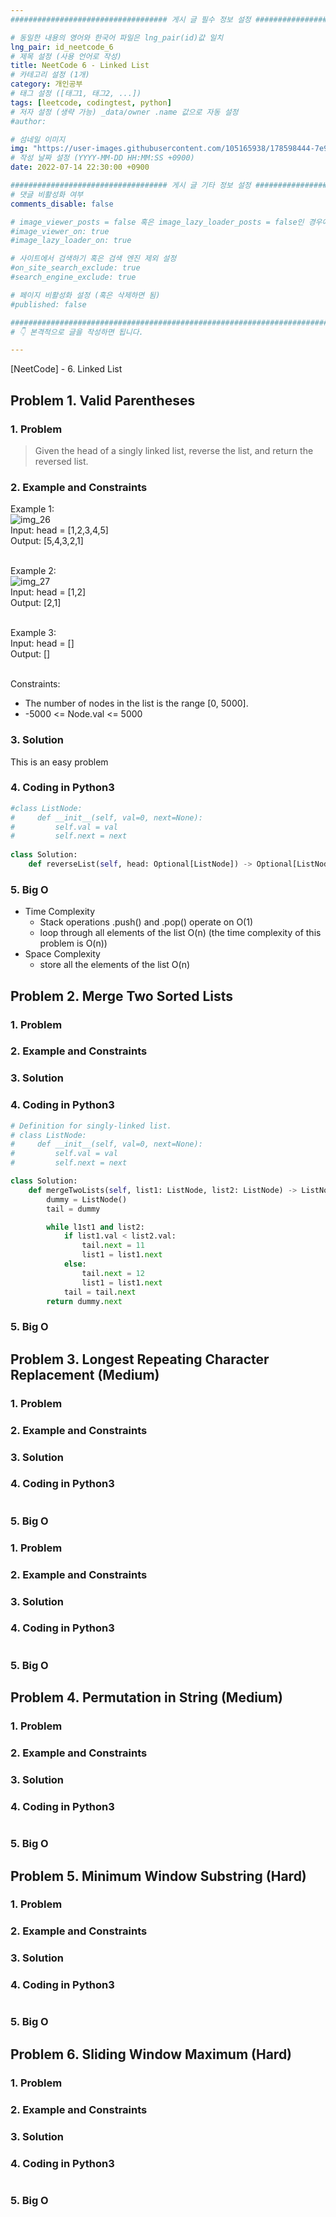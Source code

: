 ```yaml
---
################################### 게시 글 필수 정보 설정 ###################################

# 동일한 내용의 영어와 한국어 파일은 lng_pair(id)값 일치
lng_pair: id_neetcode_6
# 제목 설정 (사용 언어로 작성)
title: NeetCode 6 - Linked List
# 카테고리 설정 (1개)
category: 개인공부 
# 태그 설정 ([태그1, 태그2, ...])
tags: [leetcode, codingtest, python] 
# 저자 설정 (생략 가능) _data/owner .name 값으로 자동 설정
#author: 

# 섬네일 이미지
img: "https://user-images.githubusercontent.com/105165938/178598444-7e958a6b-a0db-4455-9707-be20b7f87ab6.png"
# 작성 날짜 설정 (YYYY-MM-DD HH:MM:SS +0900)
date: 2022-07-14 22:30:00 +0900

################################### 게시 글 기타 정보 설정 ###################################
# 댓글 비활성화 여부
comments_disable: false

# image_viewer_posts = false 혹은 image_lazy_loader_posts = false인 경우에만 사용
#image_viewer_on: true
#image_lazy_loader_on: true

# 사이트에서 검색하기 혹은 검색 엔진 제외 설정 
#on_site_search_exclude: true
#search_engine_exclude: true

# 페이지 비활성화 설정 (혹은 삭제하면 됨)
#published: false

##########################################################################################
# 👇 본격적으로 글을 작성하면 됩니다. 

---
```

<!-- outline-start -->
\[NeetCode\] - 6. Linked List
<!-- outline-end -->


## Problem 1. Valid Parentheses

### 1. Problem

> Given the head of a singly linked list, reverse the list, and return the reversed list.

### 2. Example and Constraints

Example 1:<br>
![img_26](https://user-images.githubusercontent.com/105165938/178829795-df07b91b-98f6-4565-9d3b-5bd26841876d.png)<br>
Input: head = [1,2,3,4,5]<br>
Output: [5,4,3,2,1]<br><br>

Example 2:<br>
![img_27](https://user-images.githubusercontent.com/105165938/178829842-6052a320-2d95-47f5-a9bf-3a62eb65cc1a.png)<br>
Input: head = [1,2]<br>
Output: [2,1]<br><br>

Example 3:<br>
Input: head = []<br>
Output: []<br><br>

Constraints:<br>
* The number of nodes in the list is the range [0, 5000].
* -5000 <= Node.val <= 5000

### 3. Solution
This is an easy problem


### 4. Coding in Python3

~~~python
#class ListNode:
#     def __init__(self, val=0, next=None):
#         self.val = val
#         self.next = next
            
class Solution:
    def reverseList(self, head: Optional[ListNode]) -> Optional[ListNode]:
~~~

### 5. Big O 
* Time Complexity
    * Stack operations .push() and .pop() operate on O(1)
    * loop through all elements of the list O(n)
    (the time complexity of this problem is O(n))  
* Space Complexity
    * store all the elements of the list O(n)



## Problem 2. Merge Two Sorted Lists

### 1. Problem


### 2. Example and Constraints

### 3. Solution

### 4. Coding in Python3

~~~python
# Definition for singly-linked list.
# class ListNode:
#     def __init__(self, val=0, next=None):
#         self.val = val
#         self.next = next

class Solution:
    def mergeTwoLists(self, list1: ListNode, list2: ListNode) -> ListNode:
        dummy = ListNode()
        tail = dummy

        while l1st1 and list2:
            if list1.val < list2.val:
                tail.next = 11
                list1 = list1.next
            else:
                tail.next = 12
                list1 = list1.next
            tail = tail.next
        return dummy.next
~~~

### 5. Big O



## Problem 3. Longest Repeating Character Replacement (Medium)

### 1. Problem

### 2. Example and Constraints

### 3. Solution

### 4. Coding in Python3

~~~python

~~~

### 5. Big O 
### 1. Problem

### 2. Example and Constraints

### 3. Solution

### 4. Coding in Python3

~~~python

~~~

### 5. Big O



## Problem 4. Permutation in String (Medium)

### 1. Problem

### 2. Example and Constraints

### 3. Solution

### 4. Coding in Python3

~~~python

~~~

### 5. Big O



## Problem 5. Minimum Window Substring (Hard)

### 1. Problem

### 2. Example and Constraints

### 3. Solution

### 4. Coding in Python3

~~~python

~~~

### 5. Big O




## Problem 6. Sliding Window Maximum (Hard)

### 1. Problem

### 2. Example and Constraints

### 3. Solution

### 4. Coding in Python3

~~~python

~~~

### 5. Big O


